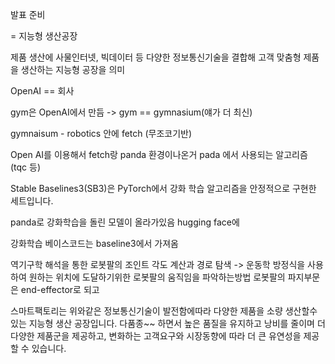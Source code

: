 발표 준비

= 지능형 생산공장

제품 생산에 사물인터넷, 빅데이터 등 다양한 정보통신기술을 결합해 고객 맞춤형 제품을 생산하는 지능형 공장을 의미


OpenAI  == 회사

gym은 OpenAI에서 만듬
-> gym == gymnasium(얘가 더 최신)

gymnaisum - robotics 안에 fetch (무조코기반)

Open AI를 이용해서 fetch랑 panda 환경이나온거
pada 에서 사용되는 알고리즘 (tqc 등)


Stable Baselines3(SB3)은 PyTorch에서 강화 학습 알고리즘을 안정적으로 구현한 세트입니다.

panda로 강화학습을 돌린 모델이 올라가있음
hugging face에

강화학습 베이스코드는 baseline3에서 가져옴


역기구학 해석을 통한 로봇팔의 조인트 각도 계산과 경로 탐색
-> 운동학 방정식을 사용하여 원하는 위치에 도달하기위한 로봇팔의 움직임을 파악하는방법
로봇팔의 파지부문은 end-effector로 되고


스마트팩토리는 위와같은 정보통신기술이 발전함에따라
다양한 제품을 소량 생산할수있는 지능형 생산 공장입니다.
다품종~~ 하면서 높은 품질을 유지하고 낭비를 줄이며
더 다양한 제품군을 제공하고, 변화하는 고객요구와 시장동향에 따라 더 큰 유연성을 제공할 수 있습니다.